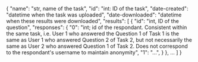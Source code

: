{
    "name": "str, name of the task",
    "id": "int: ID of the task",
    "date-created": "datetime when the task was uploaded",
    "date-downloaded": "datetime when these results were downloaded",
    "results": [
        {
            "id": "int, ID of the question",
            "responses": {
                "0": "int; id of the respondant. Consistent within the same task, i.e. User 1 who answered the Question 1 of Task 1 is the same as User 1 who answered Question 2 of Task 2, but not necessarily the same as User 2 who answered Question 1 of Task 2. Does not correspond to the respondant's username to maintain anonymity",
                "1": "...",
            }
        },
        ...
    ]
}